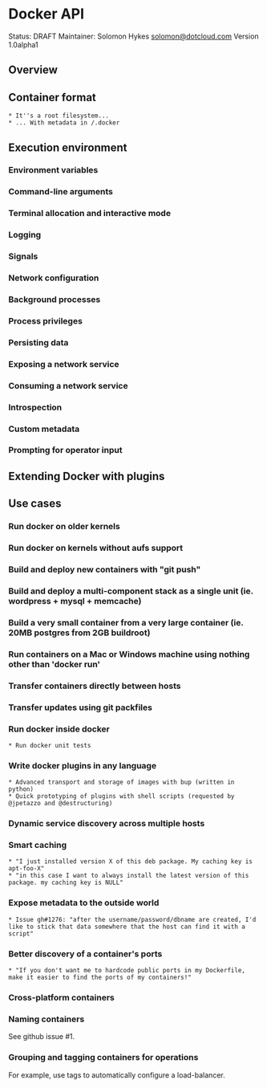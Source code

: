 # Docker API

Status: DRAFT
Maintainer: Solomon Hykes <solomon@dotcloud.com>
Version 1.0alpha1


## Overview


## Container format

	* It''s a root filesystem...
	* ... With metadata in /.docker


## Execution environment

### Environment variables

### Command-line arguments

### Terminal allocation and interactive mode

### Logging

### Signals

### Network configuration

### Background processes

### Process privileges

### Persisting data

### Exposing a network service

### Consuming a network service

### Introspection

### Custom metadata

### Prompting for operator input


## Extending Docker with plugins


## Use cases

### Run docker on older kernels

### Run docker on kernels without aufs support

### Build and deploy new containers with "git push"

### Build and deploy a multi-component stack as a single unit (ie. wordpress + mysql + memcache)

### Build a very small container from a very large container (ie. 20MB postgres from 2GB buildroot)

### Run containers on a Mac or Windows machine using nothing other than 'docker run'

### Transfer containers directly between hosts

### Transfer updates using git packfiles

### Run docker inside docker

	* Run docker unit tests

### Write docker plugins in any language

	* Advanced transport and storage of images with bup (written in python)
	* Quick prototyping of plugins with shell scripts (requested by @jpetazzo and @destructuring)

### Dynamic service discovery across multiple hosts

### Smart caching

	* "I just installed version X of this deb package. My caching key is apt-foo-X"
	* "in this case I want to always install the latest version of this package. my caching key is NULL"

### Expose metadata to the outside world

	* Issue gh#1276: "after the username/password/dbname are created, I'd like to stick that data somewhere that the host can find it with a script"


### Better discovery of a container's ports

	* "If you don't want me to hardcode public ports in my Dockerfile, make it easier to find the ports of my containers!"

### Cross-platform containers


### Naming containers

See github issue #1.

### Grouping and tagging containers for operations

For example, use tags to automatically configure a load-balancer.
